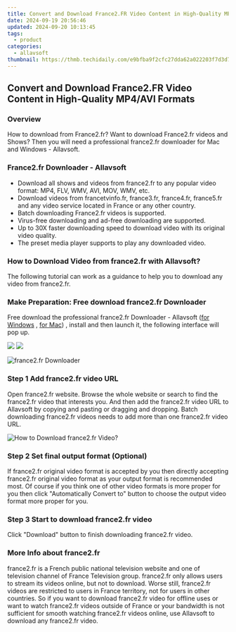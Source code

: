 ```yaml
---
title: Convert and Download France2.FR Video Content in High-Quality MP4/AVI Formats
date: 2024-09-19 20:56:46
updated: 2024-09-20 10:13:45
tags:
  - product
categories:
  - allavsoft
thumbnail: https://thmb.techidaily.com/e9bfba9f2cfc27dda62a022203f7d3d74b3b40178416607e8e0046420c189dda.jpg
---
```


## Convert and Download France2.FR Video Content in High-Quality MP4/AVI Formats

### Overview

How to download from France2.fr? Want to download France2.fr videos and Shows? Then you will need a professional france2.fr downloader for Mac and Windows - Allavsoft.

### France2.fr Downloader - Allavsoft

* Download all shows and videos from france2.fr to any popular video format: MP4, FLV, WMV, AVI, MOV, WMV, etc.
* Download videos from francetvinfo.fr, france3.fr, france4.fr, france5.fr and any video service located in France or any other country.
* Batch downloading France2.fr videos is supported.
* Virus-free downloading and ad-free downloading are supported.
* Up to 30X faster downloading speed to download video with its original video quality.
* The preset media player supports to play any downloaded video.

### How to Download Video from france2.fr with Allavsoft?

The following tutorial can work as a guidance to help you to download any video from france2.fr.

### Make Preparation: Free download france2.fr Downloader

Free download the professional france2.fr Downloader - Allavsoft ([for Windows](https://tools.techidaily.com/allavsoft/products/) , [for Mac](https://tools.techidaily.com/allavsoft/products/)) , install and then launch it, the following interface will pop up.

[![](https://www.allavsoft.com/how-to/../images/how-to/free-download-win.jpg)](https://tools.techidaily.com/allavsoft/products/) [![](https://www.allavsoft.com/how-to/../images/how-to/free-download-mac.jpg)](https://tools.techidaily.com/allavsoft/products/)

![france2.fr Downloader](https://www.allavsoft.com/how-to/../images/allavsoft/screen-shot-600.jpg)

### Step 1 Add france2.fr video URL

Open france2.fr website. Browse the whole website or search to find the france2.fr video that interests you. And then add the france2.fr video URL to Allavsoft by copying and pasting or dragging and dropping. Batch downloading france2.fr videos needs to add more than one france2.fr video URL.

![How to Download france2.fr Video?](https://www.allavsoft.com/how-to/../images/how-to/download-rtmp-video/download-rtmp-video.jpg)

### Step 2 Set final output format (Optional)

If france2.fr original video format is accepted by you then directly accepting france2.fr original video format as your output format is recommended most. Of course if you think one of other video formats is more proper for you then click "Automatically Convert to" button to choose the output video format more proper for you.

### Step 3 Start to download france2.fr video

Click "Download" button to finish downloading france2.fr video.

### More Info about france2.fr

france2.fr is a French public national television website and one of television channel of France Television group. france2.fr only allows users to stream its videos online, but not to download. Worse still, france2.fr videos are restricted to users in France territory, not for users in other countries. So if you want to download france2.fr video for offline uses or want to watch france2.fr videos outside of France or your bandwidth is not sufficient for smooth watching france2.fr videos online, use Allavsoft to download any france2.fr video.

<ins class="adsbygoogle"
     style="display:block"
     data-ad-format="autorelaxed"
     data-ad-client="ca-pub-7571918770474297"
     data-ad-slot="1223367746"></ins>



<ins class="adsbygoogle"
     style="display:block"
     data-ad-client="ca-pub-7571918770474297"
     data-ad-slot="8358498916"
     data-ad-format="auto"
     data-full-width-responsive="true"></ins>
